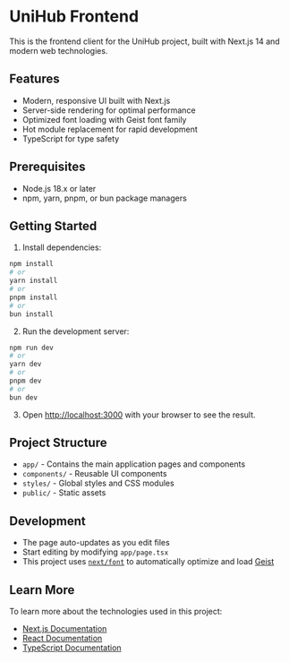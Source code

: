 # UniHub Frontend

This is the frontend client for the UniHub project, built with Next.js 14 and modern web technologies.

## Features

- Modern, responsive UI built with Next.js
- Server-side rendering for optimal performance
- Optimized font loading with Geist font family
- Hot module replacement for rapid development
- TypeScript for type safety

## Prerequisites

- Node.js 18.x or later
- npm, yarn, pnpm, or bun package managers

## Getting Started

1. Install dependencies:
```bash
npm install
# or
yarn install
# or
pnpm install
# or
bun install
```

2. Run the development server:
```bash
npm run dev
# or
yarn dev
# or
pnpm dev
# or
bun dev
```

3. Open [http://localhost:3000](http://localhost:3000) with your browser to see the result.

## Project Structure

- `app/` - Contains the main application pages and components
- `components/` - Reusable UI components
- `styles/` - Global styles and CSS modules
- `public/` - Static assets

## Development

- The page auto-updates as you edit files
- Start editing by modifying `app/page.tsx`
- This project uses [`next/font`](https://nextjs.org/docs/app/building-your-application/optimizing/fonts) to automatically optimize and load [Geist](https://vercel.com/font)

## Learn More

To learn more about the technologies used in this project:

- [Next.js Documentation](https://nextjs.org/docs)
- [React Documentation](https://react.dev)
- [TypeScript Documentation](https://www.typescriptlang.org/docs/)

